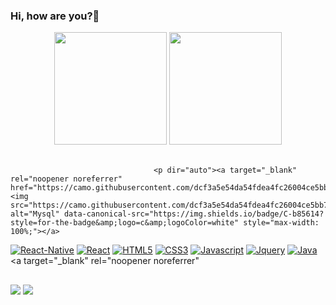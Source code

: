 ### Hi, how are you?👋

<!--
**omarcus212/omarcus212** is a ✨ _special_ ✨ repository because its `README.md` (this file) appears on your GitHub profile.

Here are some ideas to get you started:

- 🔭 I’m currently working on ...
- 🌱 I’m currently learning ...
- 👯 I’m looking to collaborate on ...
- 🤔 I’m looking for help with ...
- 💬 Ask me about ...
- 📫 How to reach me: ...
- 😄 Pronouns: ...
- ⚡ Fun fact: ...
-->

<div id="TESTE "align="center">
  <a https://github.com/omarcus212?tab=repositories">
  <img height="180em" src="https://github-readme-stats.vercel.app/api?username=omarcus212&show_icons=false&theme=White&include_all_commits=true&count_private=true"/>
  <img height="180em" src="https://github-readme-stats.vercel.app/api/top-langs/?username=omarcus212&layout=compact&langs_count=7&theme=white"/>
</div>

  <div style="display: inline_block"><br>
    
                                    <p dir="auto"><a target="_blank" rel="noopener noreferrer" href="https://camo.githubusercontent.com/dcf3a5e54da54fdea4fc26004ce5bb776c2d9b199c2dbc1f1ad0577a659e6dc2/68747470733a2f2f696d672e736869656c64732e696f2f62616467652f432d6238353631343f7374796c653d666f722d7468652d6261646765266c6f676f3d63266c6f676f436f6c6f723d7768697465"><img src="https://camo.githubusercontent.com/dcf3a5e54da54fdea4fc26004ce5bb776c2d9b199c2dbc1f1ad0577a659e6dc2/68747470733a2f2f696d672e736869656c64732e696f2f62616467652f432d6238353631343f7374796c653d666f722d7468652d6261646765266c6f676f3d63266c6f676f436f6c6f723d7768697465" alt="Mysql" data-canonical-src="https://img.shields.io/badge/C-b85614?style=for-the-badge&amp;logo=c&amp;logoColor=white" style="max-width: 100%;"></a>
<a target="_blank" rel="noopener noreferrer" href="https://camo.githubusercontent.com/9452396263e6d75074397f064500ebedbccade8bcfa4032a2f05b1a392f0c206/68747470733a2f2f696d672e736869656c64732e696f2f62616467652f432532422532422d6238353631343f7374796c653d666f722d7468652d6261646765266c6f676f3d63253242253242266c6f676f436f6c6f723d7768697465"><img src="https://camo.githubusercontent.com/9452396263e6d75074397f064500ebedbccade8bcfa4032a2f05b1a392f0c206/68747470733a2f2f696d672e736869656c64732e696f2f62616467652f432532422532422d6238353631343f7374796c653d666f722d7468652d6261646765266c6f676f3d63253242253242266c6f676f436f6c6f723d7768697465" alt="React-Native" data-canonical-src="https://img.shields.io/badge/C%2B%2B-b85614?style=for-the-badge&amp;logo=c%2B%2B&amp;logoColor=white" style="max-width: 100%;"></a>
<a target="_blank" rel="noopener noreferrer" href="https://camo.githubusercontent.com/a514181348c7e81a900c5ecdeb18521cd31a956889b489e0ef4eca17a543a077/68747470733a2f2f696d672e736869656c64732e696f2f62616467652f507974686f6e2d6238353631343f7374796c653d666f722d7468652d6261646765266c6f676f3d707974686f6e266c6f676f436f6c6f723d7768697465"><img src="https://camo.githubusercontent.com/a514181348c7e81a900c5ecdeb18521cd31a956889b489e0ef4eca17a543a077/68747470733a2f2f696d672e736869656c64732e696f2f62616467652f507974686f6e2d6238353631343f7374796c653d666f722d7468652d6261646765266c6f676f3d707974686f6e266c6f676f436f6c6f723d7768697465" alt="React" data-canonical-src="https://img.shields.io/badge/Python-b85614?style=for-the-badge&amp;logo=python&amp;logoColor=white" style="max-width: 100%;"></a>
<a target="_blank" rel="noopener noreferrer" href="https://camo.githubusercontent.com/a1b72e23e057d0184d3a7cdf617bd062391a3548e44b94455ef5a28882ae3f6b/68747470733a2f2f696d672e736869656c64732e696f2f62616467652f48544d4c352d6238353631343f7374796c653d666f722d7468652d6261646765266c6f676f3d68746d6c35266c6f676f436f6c6f723d7768697465"><img src="https://camo.githubusercontent.com/a1b72e23e057d0184d3a7cdf617bd062391a3548e44b94455ef5a28882ae3f6b/68747470733a2f2f696d672e736869656c64732e696f2f62616467652f48544d4c352d6238353631343f7374796c653d666f722d7468652d6261646765266c6f676f3d68746d6c35266c6f676f436f6c6f723d7768697465" alt="HTML5" data-canonical-src="https://img.shields.io/badge/HTML5-b85614?style=for-the-badge&amp;logo=html5&amp;logoColor=white" style="max-width: 100%;"></a>
<a target="_blank" rel="noopener noreferrer" href="https://camo.githubusercontent.com/a7d4cf4d85291dd37c80908fd3e6e11cfff022c35d3adcd95697ad3ef452e906/68747470733a2f2f696d672e736869656c64732e696f2f62616467652f435353332d6238353631343f7374796c653d666f722d7468652d6261646765266c6f676f3d63737333266c6f676f436f6c6f723d7768697465"><img src="https://camo.githubusercontent.com/a7d4cf4d85291dd37c80908fd3e6e11cfff022c35d3adcd95697ad3ef452e906/68747470733a2f2f696d672e736869656c64732e696f2f62616467652f435353332d6238353631343f7374796c653d666f722d7468652d6261646765266c6f676f3d63737333266c6f676f436f6c6f723d7768697465" alt="CSS3" data-canonical-src="https://img.shields.io/badge/CSS3-b85614?style=for-the-badge&amp;logo=css3&amp;logoColor=white" style="max-width: 100%;"></a>
<a target="_blank" rel="noopener noreferrer" href="https://camo.githubusercontent.com/c97fc0d553d5427802b3201e61c026db0ed031d58114b33fb3e1f84ab92cd957/68747470733a2f2f696d672e736869656c64732e696f2f62616467652f4a6176615363726970742d6238353631343f7374796c653d666f722d7468652d6261646765266c6f676f3d6a617661736372697074266c6f676f436f6c6f723d7768697465"><img src="https://camo.githubusercontent.com/c97fc0d553d5427802b3201e61c026db0ed031d58114b33fb3e1f84ab92cd957/68747470733a2f2f696d672e736869656c64732e696f2f62616467652f4a6176615363726970742d6238353631343f7374796c653d666f722d7468652d6261646765266c6f676f3d6a617661736372697074266c6f676f436f6c6f723d7768697465" alt="Javascript" data-canonical-src="https://img.shields.io/badge/JavaScript-b85614?style=for-the-badge&amp;logo=javascript&amp;logoColor=white" style="max-width: 100%;"></a>
<a target="_blank" rel="noopener noreferrer" href="https://camo.githubusercontent.com/779fc8ebfd7241645f1e14f0b48e54b2cfc2fc7e8bf8f5a1626616a28f09b74f/68747470733a2f2f696d672e736869656c64732e696f2f62616467652f6a51756572792d6238353631343f7374796c653d666f722d7468652d6261646765266c6f676f3d6a7175657279266c6f676f436f6c6f723d7768697465"><img src="https://camo.githubusercontent.com/779fc8ebfd7241645f1e14f0b48e54b2cfc2fc7e8bf8f5a1626616a28f09b74f/68747470733a2f2f696d672e736869656c64732e696f2f62616467652f6a51756572792d6238353631343f7374796c653d666f722d7468652d6261646765266c6f676f3d6a7175657279266c6f676f436f6c6f723d7768697465" alt="Jquery" data-canonical-src="https://img.shields.io/badge/jQuery-b85614?style=for-the-badge&amp;logo=jquery&amp;logoColor=white" style="max-width: 100%;"></a>
<a target="_blank" rel="noopener noreferrer" href="https://camo.githubusercontent.com/811e217577a0bf7759e24dffaac5730664cf82d8c8e89f9f19a31f177b6f08ce/68747470733a2f2f696d672e736869656c64732e696f2f62616467652f4a6176612d6238353631343f7374796c653d666f722d7468652d6261646765266c6f676f3d6a617661266c6f676f436f6c6f723d7768697465"><img src="https://camo.githubusercontent.com/811e217577a0bf7759e24dffaac5730664cf82d8c8e89f9f19a31f177b6f08ce/68747470733a2f2f696d672e736869656c64732e696f2f62616467652f4a6176612d6238353631343f7374796c653d666f722d7468652d6261646765266c6f676f3d6a617661266c6f676f436f6c6f723d7768697465" alt="Java" data-canonical-src="https://img.shields.io/badge/Java-b85614?style=for-the-badge&amp;logo=java&amp;logoColor=white" style="max-width: 100%;"></a>
<a target="_blank" rel="noopener noreferrer" </p>
  
</div>

 ##
 
 <div> 
  <a href = "https://mail.google.com/mail/u/0/?tab=rm&ogbl#inbox"><img src="https://img.shields.io/badge/-Gmail-%23333?style=for-the-badge&logo=gmail&logoColor=white" target="_blank"></a>
  <a href="https://www.linkedin.com/in/marcus-vinnicius-524aa1206/" target="_blank"><img src="https://img.shields.io/badge/-LinkedIn-%230077B5?style=for-the-badge&logo=linkedin&logoColor=white" target="_blank"></a> 
  
  
<!--   -->
  
 </div>
 
 
 
 

